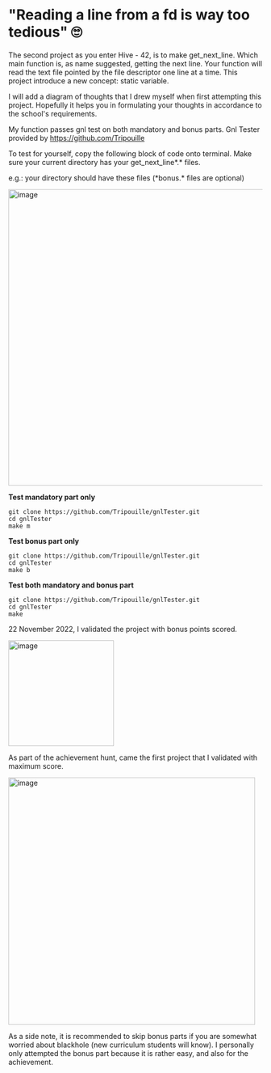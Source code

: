 # "Reading a line from a fd is way too tedious" :roll_eyes:

The second project as you enter Hive - 42, is to make get_next_line. Which main function is, as name suggested, getting the next line.
Your function will read the text file pointed by the file descriptor one line at a time.
This project introduce a new concept: static variable.

I will add a diagram of thoughts that I drew myself when first attempting this project. Hopefully it helps you in formulating your thoughts in accordance to the school's requirements.

My function passes gnl test on both mandatory and bonus parts. Gnl Tester provided by https://github.com/Tripouille

To test for yourself, copy the following block of code onto terminal. Make sure your current directory has your get_next_line*.\* files.

e.g.: your directory should have these files (*bonus.\* files are optional)

<img width="586" alt="image" src="https://user-images.githubusercontent.com/97359403/203301577-341289c9-a619-42c4-ab52-c0950e38083c.png">

**Test mandatory part only**
````
git clone https://github.com/Tripouille/gnlTester.git
cd gnlTester
make m
````
**Test bonus part only**
````
git clone https://github.com/Tripouille/gnlTester.git
cd gnlTester
make b
````
**Test both mandatory and bonus part**
````
git clone https://github.com/Tripouille/gnlTester.git
cd gnlTester
make
````

22 November 2022, I validated the project with bonus points scored.

<img width="209" alt="image" src="https://user-images.githubusercontent.com/97359403/203294510-491cef7f-785b-4dda-8f89-6fd015e2c098.png">

As part of the achievement hunt, came the first project that I validated with maximum score.

<img width="489" alt="image" src="https://user-images.githubusercontent.com/97359403/203294774-2731cb9e-36ed-4121-bc81-efab90608f04.png">

As a side note, it is recommended to skip bonus parts if you are somewhat worried about blackhole (new curriculum students will know). I personally only attempted the bonus part because it is rather easy, and also for the achievement.
